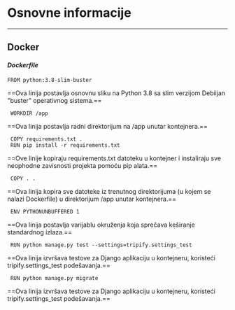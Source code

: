 # Osnovne informacije
___

## Docker


#### *Dockerfile*

    FROM python:3.8-slim-buster
==Ova linija postavlja osnovnu sliku na Python 3.8 sa slim verzijom Debiijan "buster" operativnog sistema.==

     WORKDIR /app
==Ova linija postavlja radni direktorijum na /app unutar kontejnera.==

     COPY requirements.txt .
     RUN pip install -r requirements.txt
==Ove linije kopiraju requirements.txt datoteku u kontejner i instaliraju sve neophodne zavisnosti projekta pomoću pip alata.==

     COPY . .    
==Ova linija kopira sve datoteke iz trenutnog direktorijuma (u kojem se nalazi Dockerfile) u direktorijum /app unutar kontejnera.==

     ENV PYTHONUNBUFFERED 1   
==Ova linija postavlja varijablu okruženja koja sprečava keširanje standardnog izlaza.==

     RUN python manage.py test --settings=tripify.settings_test
  
==Ova linija izvršava testove za Django aplikaciju u kontejneru, koristeći tripify.settings_test podešavanja.==

     RUN python manage.py migrate
==Ova linija izvršava testove za Django aplikaciju u kontejneru, koristeći tripify.settings_test podešavanja.==
